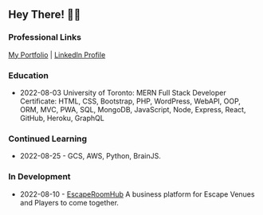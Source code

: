 ## Hey There! 🙋‍♂️ 
### Professional Links
[My Portfolio](https://dlittlefield81.github.io/reactportfolio/) | [LinkedIn Profile](https://www.linkedin.com/in/dennislittlefield/)

### Education
- 2022-08-03 University of Toronto: MERN Full Stack Developer Certificate: HTML, CSS, Bootstrap, PHP, WordPress, WebAPI, OOP, ORM, MVC, PWA, SQL, MongoDB, JavaScript, Node, Express, React, GitHub, Heroku, GraphQL
### Continued Learning
- 2022-08-25 - GCS, AWS, Python, BrainJS.
### In Development
- 2022-08-10 - [EscapeRoomHub](https://github.com/DLittlefield81/EscapeRoomHub) A business platform for Escape Venues and Players to come together.
